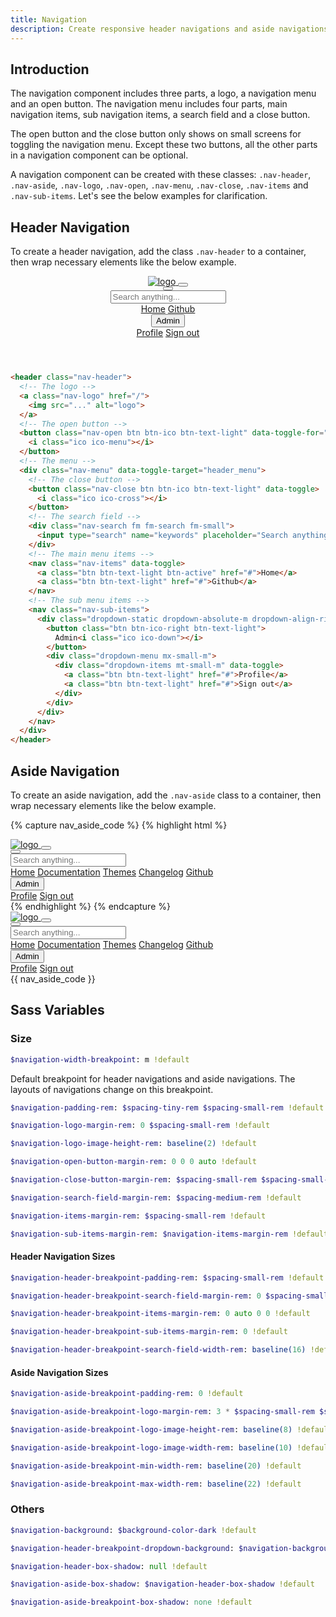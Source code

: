 ```yaml
---
title: Navigation
description: Create responsive header navigations and aside navigations easily.
---
```


## Introduction

The navigation component includes three parts, a logo, a navigation menu
and an open button.
The navigation menu includes four parts, main navigation items,
sub navigation items, a search field and a close button.

The open button and the close button only shows on small screens
for toggling the navigation menu. Except these two buttons, all
the other parts in a navigation component can be optional.

A navigation component can be created with these classes:
`.nav-header`, `.nav-aside`, `.nav-logo`, `.nav-open`,
`.nav-menu`, `.nav-close`, `.nav-items` and `.nav-sub-items`.
Let's see the below examples for clarification.

## Header Navigation

To create a header navigation, add the class `.nav-header` to a container,
then wrap necessary elements like the below example.

<!-- markdownlint-disable -->
<header class="nav-header sti my-small zi-highest">
  <a class="nav-logo" data-turbolinks="false" href="#header-navigation">
    <img src="{{ '/assets/img/logo-text.svg' | relative_url }}" alt="logo">
  </a>
  <button class="nav-open btn btn-ico btn-text-light" data-toggle-for="header-menu">
    <i class="ico ico-menu"></i>
  </button>
  <div class="nav-menu" data-toggle-target="header-menu">
    <button class="nav-close btn btn-ico btn-text-light" data-toggle>
      <i class="ico ico-cross"></i>
    </button>
    <div class="nav-search fm fm-search fm-small">
      <input type="search" name="keywords" placeholder="Search anything...">
    </div>
    <nav class="nav-items" data-toggle>
      <a class="btn btn-text-light btn-active" data-turbolinks="false" href="#header-navigation">Home</a>
      <a class="btn btn-text-light" data-turbolinks="false" href="#header-navigation">Github</a>
    </nav>
    <nav class="nav-sub-items">
      <div class="dropdown-static dropdown-absolute-m dropdown-align-right">
        <button class="btn btn-ico-right btn-text-light">
          Admin<i class="ico ico-down"></i>
        </button>
        <div class="dropdown-menu mx-small-m">
          <div class="dropdown-items mt-small-m" data-toggle>
            <a class="btn btn-text-light" data-turbolinks="false" href="#header-navigation">Profile</a>
            <a class="btn btn-text-light" data-turbolinks="false" href="#header-navigation">Sign out</a>
          </div>
        </div>
      </div>
    </nav>
  </div>
</header>
<!-- markdownlint-enable -->

``` html
<header class="nav-header">
  <!-- The logo -->
  <a class="nav-logo" href="/">
    <img src="..." alt="logo">
  </a>
  <!-- The open button -->
  <button class="nav-open btn btn-ico btn-text-light" data-toggle-for="header_menu">
    <i class="ico ico-menu"></i>
  </button>
  <!-- The menu -->
  <div class="nav-menu" data-toggle-target="header_menu">
    <!-- The close button -->
    <button class="nav-close btn btn-ico btn-text-light" data-toggle>
      <i class="ico ico-cross"></i>
    </button>
    <!-- The search field -->
    <div class="nav-search fm fm-search fm-small">
      <input type="search" name="keywords" placeholder="Search anything...">
    </div>
    <!-- The main menu items -->
    <nav class="nav-items" data-toggle>
      <a class="btn btn-text-light btn-active" href="#">Home</a>
      <a class="btn btn-text-light" href="#">Github</a>
    </nav>
    <!-- The sub menu items -->
    <nav class="nav-sub-items">
      <div class="dropdown-static dropdown-absolute-m dropdown-align-right">
        <button class="btn btn-ico-right btn-text-light">
          Admin<i class="ico ico-down"></i>
        </button>
        <div class="dropdown-menu mx-small-m">
          <div class="dropdown-items mt-small-m" data-toggle>
            <a class="btn btn-text-light" href="#">Profile</a>
            <a class="btn btn-text-light" href="#">Sign out</a>
          </div>
        </div>
      </div>
    </nav>
  </div>
</header>
```

## Aside Navigation

To create an aside navigation, add the `.nav-aside` class to a container,
then wrap necessary elements like the below example.

<!-- markdownlint-disable -->
{% capture nav_aside_code %}
{% highlight html %}
<aside class="nav-aside">
  <!-- The logo -->
  <a class="nav-logo" href="/">
    <img src="..." alt="logo">
  </a>
  <!-- The open button -->
  <button class="nav-open btn btn-ico btn-text-light" data-toggle-for="aside-menu">
    <i class="ico ico-menu"></i>
  </button>
  <!-- The menu -->
  <div class="nav-menu" data-toggle-target="aside-menu">
    <!-- The close button -->
    <button class="nav-close btn btn-ico btn-text-light" data-toggle>
      <i class="ico ico-cross"></i>
    </button>
    <!-- The search filed -->
    <div class="nav-search fm fm-search fm-small">
      <input type="search" name="keywords" placeholder="Search anything...">
    </div>
    <!-- The main menu items -->
    <nav class="nav-items" data-toggle>
      <a class="btn btn-text-light btn-active" href="#">Home</a>
      <a class="btn btn-text-light" href="#">Documentation</a>
      <a class="btn btn-text-light" href="#">Themes</a>
      <a class="btn btn-text-light" href="#">Changelog</a>
      <a class="btn btn-text-light" href="#">Github</a>
    </nav>
    <!-- The sub menu items -->
    <nav class="nav-sub-items">
      <div class="dropdown-static">
        <button class="btn btn-ico-right btn-text-light" data-none-toggle>
          Admin<i class="ico ico-down"></i>
        </button>
        <div class="dropdown-menu">
          <div class="dropdown-items" data-toggle>
            <a class="btn btn-text-light" href="#">Profile</a>
            <a class="btn btn-text-light" href="#">Sign out</a>
          </div>
        </div>
      </div>
    </nav>
  </div>
</aside>
{% endhighlight %}
{% endcapture %}
<!-- markdownlint-enable -->

<!-- markdownlint-disable -->
<div class="d-block d-flex-m my-small">
  <aside class="nav-aside">
    <a class="nav-logo" data-turbolinks="false" href="#aside-navigation">
      <img src="{{ '/assets/img/logo-text.svg' | relative_url }}" alt="logo">
    </a>
    <button class="nav-open btn btn-ico btn-text-light" data-toggle-for="aside-menu">
      <i class="ico ico-menu"></i>
    </button>
    <div class="nav-menu" data-toggle-target="aside-menu">
      <button class="nav-close btn btn-ico btn-text-light" data-toggle>
        <i class="ico ico-cross"></i>
      </button>
      <div class="nav-search fm fm-search fm-small">
        <input type="search" name="keywords" placeholder="Search anything...">
      </div>
      <nav class="nav-items" data-toggle>
        <a class="btn btn-text-light btn-active" data-turbolinks="false" href="#aside-navigation">Home</a>
        <a class="btn btn-text-light" data-turbolinks="false" href="#aside-navigation">Documentation</a>
        <a class="btn btn-text-light" data-turbolinks="false" href="#aside-navigation">Themes</a>
        <a class="btn btn-text-light" data-turbolinks="false" href="#aside-navigation">Changelog</a>
        <a class="btn btn-text-light" data-turbolinks="false" href="#aside-navigation">Github</a>
      </nav>
      <nav class="nav-sub-items">
        <div class="dropdown-static">
          <button class="btn btn-ico-right btn-text-light" data-none-toggle>
            Admin<i class="ico ico-down"></i>
          </button>
          <div class="dropdown-menu">
            <div class="dropdown-items" data-toggle>
              <a class="btn btn-text-light" data-turbolinks="false" href="#aside-navigation">Profile</a>
              <a class="btn btn-text-light" data-turbolinks="false" href="#aside-navigation">Sign out</a>
            </div>
          </div>
        </div>
      </nav>
    </div>
  </aside>
  <div class="mt-small mt-none-m" style="min-width:0">{{ nav_aside_code }}</div>
</div>
<!-- markdownlint-enable -->

## Sass Variables

### Size

``` sass
$navigation-width-breakpoint: m !default
```

Default breakpoint for header navigations and aside navigations.
The layouts of navigations change on this breakpoint.

``` sass
$navigation-padding-rem: $spacing-tiny-rem $spacing-small-rem !default
```

``` sass
$navigation-logo-margin-rem: 0 $spacing-small-rem !default
```

``` sass
$navigation-logo-image-height-rem: baseline(2) !default
```

``` sass
$navigation-open-button-margin-rem: 0 0 0 auto !default
```

<!-- markdownlint-disable -->
``` sass
$navigation-close-button-margin-rem: $spacing-small-rem $spacing-small-rem 0 auto !default
```
<!-- markdownlint-enable -->

``` sass
$navigation-search-field-margin-rem: $spacing-medium-rem !default
```

``` sass
$navigation-items-margin-rem: $spacing-small-rem !default
```

``` sass
$navigation-sub-items-margin-rem: $navigation-items-margin-rem !default
```

#### Header Navigation Sizes

``` sass
$navigation-header-breakpoint-padding-rem: $spacing-small-rem !default
```

``` sass
$navigation-header-breakpoint-search-field-margin-rem: 0 $spacing-small-rem !default
```

``` sass
$navigation-header-breakpoint-items-margin-rem: 0 auto 0 0 !default
```

``` sass
$navigation-header-breakpoint-sub-items-margin-rem: 0 !default
```

``` sass
$navigation-header-breakpoint-search-field-width-rem: baseline(16) !default
```

#### Aside Navigation Sizes

``` sass
$navigation-aside-breakpoint-padding-rem: 0 !default
```

<!-- markdownlint-disable -->
``` sass
$navigation-aside-breakpoint-logo-margin-rem: 3 * $spacing-small-rem $spacing-medium-rem $spacing-small-rem !default
```
<!-- markdownlint-enable -->

``` sass
$navigation-aside-breakpoint-logo-image-height-rem: baseline(8) !default
```

``` sass
$navigation-aside-breakpoint-logo-image-width-rem: baseline(10) !default
```

``` sass
$navigation-aside-breakpoint-min-width-rem: baseline(20) !default
```

``` sass
$navigation-aside-breakpoint-max-width-rem: baseline(22) !default
```

### Others

``` sass
$navigation-background: $background-color-dark !default
```

``` sass
$navigation-header-breakpoint-dropdown-background: $navigation-background !default
```

``` sass
$navigation-header-box-shadow: null !default
```

``` sass
$navigation-aside-box-shadow: $navigation-header-box-shadow !default
```

``` sass
$navigation-aside-breakpoint-box-shadow: none !default
```